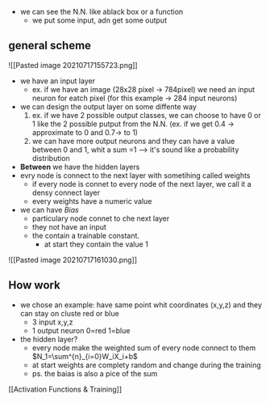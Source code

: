 - we can see the N.N. like ablack box or a function
	- we put some input, adn get some output
	
## general scheme
![[Pasted image 20210717155723.png]]
- we have an input layer
	- ex. if we have an image (28x28 pixel -> 784pixel) we need an input neuron for eatch pixel (for this example -> 284 input neurons)
- we can design the output layer on some diffente way
	1. ex. if we have 2 possible output classes, we can choose to have 0 or 1 like the 2 possible putput from the N.N. (ex. if we get 0.4 -> approximate to 0 and 0.7-> to 1)
	1. we can have more output neurons and they can have a value between 0 and 1, whit a sum =1 --> it's sound like a probability distribution
- **Between** we have the hidden layers
-  evry node is connect to the next layer with sometihing called weights
	- if every node is connet to every node of the next layer, we call it a densy connect layer  
	- every weights have a numeric value
- we can have *Bias*
	- particulary node connet to che next layer
	- they not have an input
	- the contain a trainable constant.
		- at start they contain the value 1 
		
		
![[Pasted image 20210717161030.png]]

## How work
- we chose an example: have same point whit coordinates (x,y,z) and they can stay on cluste red or blue
	- 3 input x,y,z 
	- 1 output neuron 0=red 1=blue 
- the hidden layer?
	- every node make the weighted sum of every node connect to them $N_1=\sum^{n}_{i=0}W_iX_i+b$
	- at start weights are complety random and change during the training
	- ps. the baias is also a pice of the sum  

[[Activation Functions & Training]]